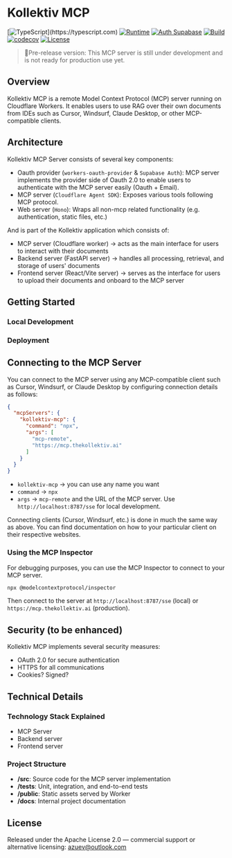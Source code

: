 # Kollektiv MCP

[![TypeScript](https://img.shields.io/badge/dynamic/regex?url=https%3A%2F%2Fgithub.com%2Falexander-zuev%2Fkollektiv-mcp%2Fraw%2Fmain%2Fpackage.json&search=%22typescript%22%3A%5Cs*%22%5C%5E%3F(%5B0-9%5D%2B%5C.%5B0-9%5D%2B)&replace=%241&logo=typescript&label=TypeScript)](https://typescript.com)
[![Runtime](https://img.shields.io/badge/Runtime-Cloudflare%20Workers-orange?logo=cloudflare)](https://workers.cloudflare.com/)
[![Auth Supabase](https://img.shields.io/badge/Auth-Supabase-3ecf8e?logo=supabase)](https://supabase.io/)
[![Build](https://github.com/alexander-zuev/kollektiv-mcp/actions/workflows/ci.yaml/badge.svg)](https://github.com/alexander-zuev/kollektiv-mcp/actions)
[![codecov](https://codecov.io/gh/alexander-zuev/kollektiv-mcp/graph/badge.svg)](https://codecov.io/gh/alexander-zuev/kollektiv-mcp)
[![License](https://img.shields.io/badge/License-Apache--2.0-blue?logo=apache&logoColor=white)](LICENSE)

> 🧪Pre-release version:
> This MCP server is still under development and is not ready for production use yet.

## Overview

Kollektiv MCP is a remote Model Context Protocol (MCP) server running on Cloudflare Workers. It
enables users to use RAG over their own documents from IDEs such as Cursor, Windsurf,
Claude Desktop, or other MCP-compatible clients.

## Architecture

Kollektiv MCP Server consists of several key components:

- Oauth provider (`workers-oauth-provider` & `Supabase Auth`): MCP server implements the provider
  side of Oauth 2.0 to enable users to
  authenticate with the MCP server easily (Oauth + Email).
- MCP server (`Cloudflare Agent SDK`): Exposes various tools following MCP protocol.
- Web server (`Hono`): Wraps all non-mcp related functionality (e.g. authentication, static files,
  etc.)

And is part of the Kollektiv application which consists of:

- MCP server (Cloudflare worker) -> acts as the main interface for users to interact with their
  documents
- Backend server (FastAPI server) -> handles all processing, retrieval, and storage of users'
  documents
- Frontend server (React/Vite server) -> serves as the interface for users to upload their
  documents and onboard to the
  MCP server

## Getting Started

### Local Development

### Deployment

## Connecting to the MCP Server

You can connect to the MCP server using any MCP-compatible client such as Cursor, Windsurf, or
Claude Desktop by configuring connection details as follows:

```json
{
  "mcpServers": {
    "kollektiv-mcp": {
      "command": "npx",
      "args": [
        "mcp-remote",
        "https://mcp.thekollektiv.ai"
      ]
    }
  }
}
```

- `kollektiv-mcp` -> you can use any name you want
- `command` -> `npx`
- `args` -> `mcp-remote` and the URL of the MCP server. Use `http://localhost:8787/sse` for local
  development.

Connecting clients (Cursor, Windsurf, etc.) is done in much the same way as above. You can find
documentation on how to your particular client on their respective websites.

### Using the MCP Inspector

For debugging purposes, you can use the MCP Inspector to connect to your MCP server.

```bash
npx @modelcontextprotocol/inspector
```

Then connect to the server at `http://localhost:8787/sse` (local) or `https://mcp.thekollektiv.ai`
(production).

## Security (to be enhanced)

Kollektiv MCP implements several security measures:

- OAuth 2.0 for secure authentication
- HTTPS for all communications
- Cookies? Signed?

## Technical Details

### Technology Stack Explained

- MCP Server
- Backend server
- Frontend server

### Project Structure

- **/src**: Source code for the MCP server implementation
- **/tests**: Unit, integration, and end-to-end tests
- **/public**: Static assets served by Worker
- **/docs**: Internal project documentation

## License

Released under the Apache License 2.0 — commercial support or alternative licensing:
azuev@outlook.com